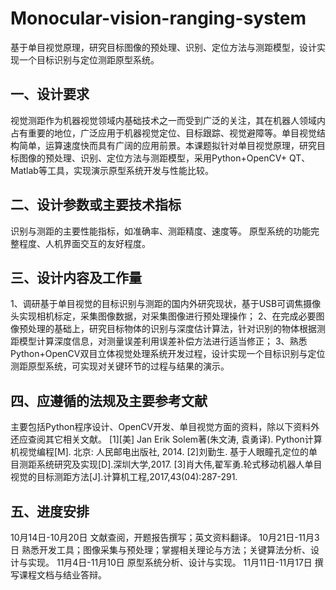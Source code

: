 # Monocular-vision-ranging-system
基于单目视觉原理，研究目标图像的预处理、识别、定位方法与测距模型，设计实现一个目标识别与定位测距原型系统。

## 一、设计要求
视觉测距作为机器视觉领域内基础技术之一而受到广泛的关注，其在机器人领域内占有重要的地位，广泛应用于机器视觉定位、目标跟踪、视觉避障等。单目视觉结构简单，运算速度快而具有广阔的应用前景。本课题拟针对单目视觉原理，研究目标图像的预处理、识别、定位方法与测距模型，采用Python+OpenCV+ QT、Matlab等工具，实现演示原型系统开发与性能比较。

## 二、设计参数或主要技术指标
识别与测距的主要性能指标，如准确率、测距精度、速度等。
原型系统的功能完整程度、人机界面交互的友好程度。

## 三、设计内容及工作量
1、调研基于单目视觉的目标识别与测距的国内外研究现状，基于USB可调焦摄像头实现相机标定，采集图像数据，对采集图像进行预处理操作；
2、在完成必要图像预处理的基础上，研究目标物体的识别与深度估计算法，针对识别的物体根据测距模型计算深度信息，对测量误差利用误差补偿方法进行适当修正；
3、熟悉Python+OpenCV双目立体视觉处理系统开发过程，设计实现一个目标识别与定位测距原型系统，可实现对关键环节的过程与结果的演示。

## 四、应遵循的法规及主要参考文献
主要包括Python程序设计、OpenCV开发、单目视觉方面的资料，除以下资料外还应查阅其它相关文献。
[1][美] Jan Erik Solem著(朱文涛, 袁勇译). Python计算机视觉编程[M]. 北京: 人民邮电出版社, 2014.
[2]刘勤生. 基于人眼瞳孔定位的单目测距系统研究及实现[D].深圳大学,2017.
[3]肖大伟,翟军勇.轮式移动机器人单目视觉的目标测距方法[J].计算机工程,2017,43(04):287-291.

## 五、进度安排
10月14日-10月20日  文献查阅，开题报告撰写；英文资料翻译。
10月21日-11月3日  熟悉开发工具；图像采集与预处理；掌握相关理论与方法；关键算法分析、设计与实现。
11月4日-11月10日  原型系统分析、设计与实现。
11月11日-11月17日  撰写课程文档与结业答辩。
